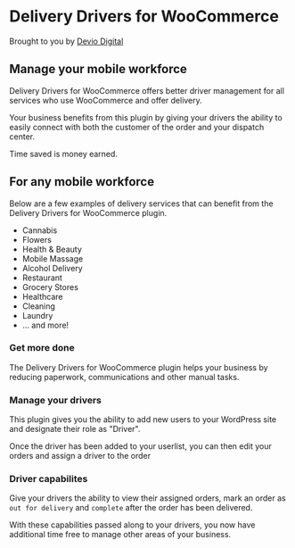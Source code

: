# Delivery Drivers for WooCommerce

Brought to you by [Devio Digital](https://deviodigital.com)

## Manage your mobile workforce

Delivery Drivers for WooCommerce offers better driver management for all services who use WooCommerce and offer delivery.

Your business benefits from this plugin by giving your drivers the ability to easily connect with both the customer of the order and your dispatch center.

Time saved is money earned.

## For any mobile workforce

Below are a few examples of delivery services that can benefit from the Delivery Drivers for WooCommerce plugin.

* Cannabis
* Flowers
* Health & Beauty
* Mobile Massage
* Alcohol Delivery
* Restaurant
* Grocery Stores
* Healthcare
* Cleaning
* Laundry
* ... and more!

### Get more done

The Delivery Drivers for WooCommerce plugin helps your business by reducing paperwork, communications and other manual tasks.

### Manage your drivers

This plugin gives you the ability to add new users to your WordPress site and designate their role as "Driver".

Once the driver has been added to your userlist, you can then edit your orders and assign a driver to the order

### Driver capabilites

Give your drivers the ability to view their assigned orders, mark an order as `out for delivery` and `complete` after the order has been delivered.

With these capabilities passed along to your drivers, you now have additional time free to manage other areas of your business.
